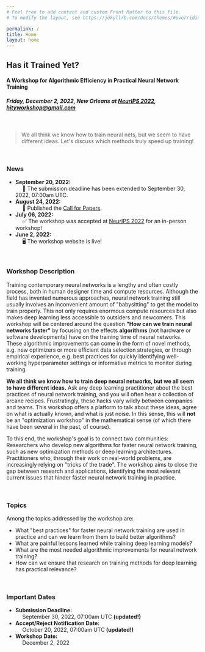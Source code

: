 ```yaml
---
# Feel free to add content and custom Front Matter to this file.
# To modify the layout, see https://jekyllrb.com/docs/themes/#overriding-theme-defaults

permalink: /
title: Home
layout: home
---
```


## Has it Trained Yet?

#### A Workshop for Algorithmic Efficiency in Practical Neural Network Training

##### Friday, December 2, 2022, New Orleans at [NeurIPS 2022](https://nips.cc), **<a href="mailto:hityworkshop@gmail.com">hityworkshop@gmail.com</a>**

&nbsp;

> We all think we know how to train neural nets, but we seem to have different ideas. Let's discuss which methods truly speed up training!

&nbsp;

### News

- **September 20, 2022:**\
  &emsp; 🚨 The submission deadline has been extended to September 30, 2022, 07:00am UTC.
- **August 24, 2022:**\
  &emsp; 📢 Published the [Call for Papers](https://hity-workshop.github.io/NeurIPS2022/callforpapers/).
- **July 06, 2022:**\
  &emsp; ✅ The workshop was accepted at [NeurIPS 2022](https://nips.cc/) for an in-person workshop!
- **June 2, 2022:** \
  &emsp; 🖥️ The workshop website is live!

&nbsp;

### Workshop Description

Training contemporary neural networks is a lengthy and often costly process, both in human designer time and compute resources.
Although the field has invented numerous approaches, neural network training still usually involves an inconvenient amount of "babysitting" to get the model to train properly.
This not only requires enormous compute resources but also makes deep learning less accessible to outsiders and newcomers.
This workshop will be centered around the question **"How can we train neural networks faster"** by focusing on the effects **algorithms** (not hardware or software developments) have on the training time of neural networks.
These algorithmic improvements can come in the form of novel methods, e.g. new optimizers or more efficient data selection strategies, or through empirical experience, e.g. best practices for quickly identifying well-working hyperparameter settings or informative metrics to monitor during training.

**We all think we know how to train deep neural networks, but we all seem to have different ideas.**
Ask any deep learning practitioner about the best practices of neural network training, and you will often hear a collection of arcane recipes.
Frustratingly, these hacks vary wildly between companies and teams.
This workshop offers a platform to talk about these ideas, agree on what is actually known, and what is just noise.
In this sense, this will **not** be an "optimization workshop" in the mathematical sense (of which there have been several in the past, of course).

To this end, the workshop's goal is to connect two communities:
Researchers who develop new algorithms for faster neural network training, such as new optimization methods or deep learning architectures.
Practitioners who, through their work on real-world problems, are increasingly relying on "tricks of the trade".
The workshop aims to close the gap between research and applications, identifying the most relevant current issues that hinder faster neural network training in practice.

&nbsp;

### Topics

Among the topics addressed by the workshop are:

- What "best practices" for faster neural network training are used in practice and can we learn from them to build better algorithms?
- What are painful lessons learned while training deep learning models?
- What are the most needed algorithmic improvements for neural network training?
- How can we ensure that research on training methods for deep learning has practical relevance?

&nbsp;

### Important Dates

- **Submission Deadline:**\
  &emsp; September 30, 2022, 07:00am UTC **(updated!)**
- **Accept/Reject Notification Date:** \
  &emsp; October 20, 2022, 07:00am UTC **(updated!)**
- **Workshop Date:**\
  &emsp; December 2, 2022

&nbsp;
